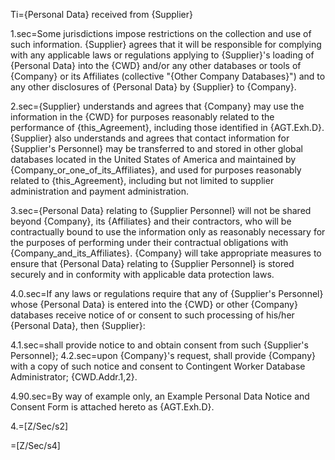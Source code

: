 Ti={Personal Data} received from {Supplier}

1.sec=Some jurisdictions impose restrictions on the collection and use of such information. {Supplier} agrees that it will be responsible for complying with any applicable laws or regulations applying to {Supplier}'s loading of {Personal Data} into the {CWD} and/or any other databases or tools of {Company} or its Affiliates (collective "{Other Company Databases}") and to any other disclosures of {Personal Data} by {Supplier} to {Company}.

2.sec={Supplier} understands and agrees that {Company} may use the information in the {CWD} for purposes reasonably related to the performance of {this_Agreement}, including those identified in {AGT.Exh.D}. {Supplier} also understands and agrees that contact information for {Supplier's Personnel} may be transferred to and stored in other global databases located in the United States of America and maintained by {Company_or_one_of_its_Affiliates}, and used for purposes reasonably related to {this_Agreement}, including but not limited to supplier administration and payment administration.

3.sec={Personal Data} relating to {Supplier Personnel} will not be shared beyond {Company}, its {Affiliates} and their contractors, who will be contractually bound to use the information only as reasonably necessary for the purposes of performing under their contractual obligations with {Company_and_its_Affiliates}. {Company} will take appropriate measures to ensure that {Personal Data} relating to {Supplier Personnel} is stored securely and in conformity with applicable data protection laws.

4.0.sec=If any laws or regulations require that any of {Supplier's Personnel} whose {Personal Data} is entered into the {CWD} or other {Company} databases receive notice of or consent to such processing of his/her {Personal Data}, then {Supplier}:

4.1.sec=shall provide notice to and obtain consent from such {Supplier's Personnel};
4.2.sec=upon {Company}'s request, shall provide {Company} with a copy of such notice and consent to Contingent Worker Database Administrator; {CWD.Addr.1,2}.

4.90.sec=By way of example only, an Example Personal Data Notice and Consent Form is attached hereto as {AGT.Exh.D}.

4.=[Z/Sec/s2]

=[Z/Sec/s4]
